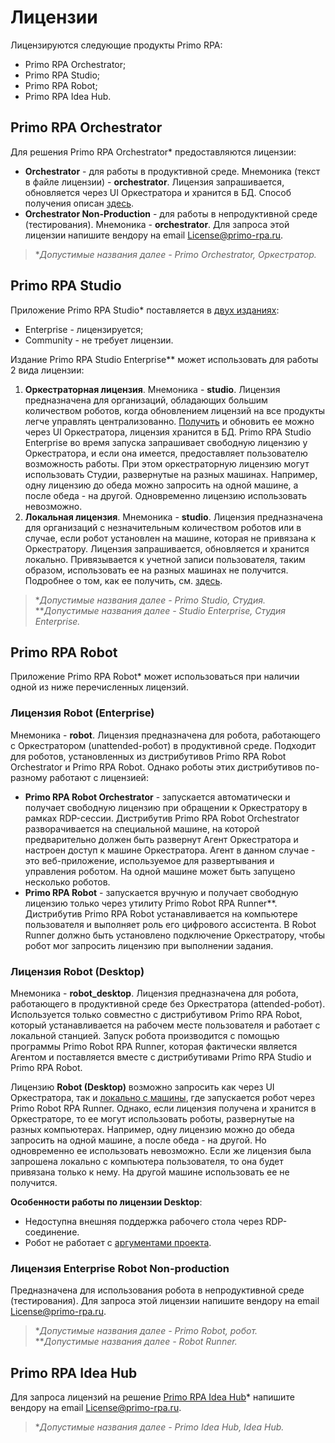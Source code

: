 # Лицензии

Лицензируются следующие продукты Primo RPA:
* Primo RPA Orchestrator;
* Primo RPA Studio;
* Primo RPA Robot;
* Primo RPA Idea Hub.

## Primo RPA Orchestrator

Для решения Primo RPA Orchestrator\* предоставляются лицензии:
* **Orchestrator** - для работы в продуктивной среде. Мнемоника (текст в файле лицензии) - **orchestrator**. Лицензия запрашивается, обновляется через UI Оркестратора и хранится в БД. Способ получения описан [здесь](https://docs.primo-rpa.ru/primo-rpa/orchestrator/settings/licensing/new-license).
* **Orchestrator Non-Production** - для работы в непродуктивной среде (тестирования). Мнемоника - **orchestrator**. Для запроса этой лицензии напишите вендору на email License@primo-rpa.ru.

> \**Допустимые названия далее - Primo Orchestrator, Оркестратор.*

## Primo RPA Studio

Приложение Primo RPA Studio\* поставляется в [двух изданиях](https://docs.primo-rpa.ru/primo-rpa/primo-studio/editions):
* Enterprise - лицензируется;
* Community - не требует лицензии.

Издание Primo RPA Studio Enterprise\*\* может использовать для работы 2 вида лицензии:

1. **Оркестраторная лицензия**. Мнемоника - **studio**. Лицензия предназначена для организаций, обладающих большим количеством роботов, когда обновлением лицензий на все продукты легче управлять централизованно. [Получить](https://docs.primo-rpa.ru/primo-rpa/orchestrator/settings/licensing/new-license) и обновить ее можно через UI Оркестратора, лицензия хранится в БД. Primo RPA Studio Enterprise во время запуска запрашивает свободную лицензию у Оркестратора, и если она имеется, предоставляет пользователю возможность работы. При этом оркестраторную лицензию могут использовать Студии, развернутые на разных машинах. Например, одну лицензию до обеда можно запросить на одной машине, а после обеда - на другой. Одновременно лицензию использовать невозможно. 
2. **Локальная лицензия**. Мнемоника - **studio**. Лицензия предназначена для организаций с незначительным количеством роботов или в случае, если робот установлен на машине, которая не привязана к Оркестратору. Лицензия запрашивается, обновляется и хранится локально. Привязывается к учетной записи пользователя, таким образом, использовать ее на разных машинах не получится. Подробнее о том, как ее получить, см. [здесь](https://docs.primo-rpa.ru/primo-rpa/primo-studio/enterprise#lokalnaya-licenziya).

> \**Допустимые названия далее - Primo Studio, Студия.*\
> \*\**Допустимые названия далее - Studio Enterprise, Студия Enterprise.*

## Primo RPA Robot

Приложение Primo RPA Robot\* может использоваться при наличии одной из ниже перечисленных лицензий.

### Лицензия Robot (Enterprise)

Мнемоника - **robot**. Лицензия предназначена для робота, работающего с Оркестратором (unattended-робот) в продуктивной среде.  Подходит для роботов, установленных из дистрибутивов Primo RPA Robot Orchestrator и Primo RPA Robot. Однако роботы этих дистрибутивов по-разному работают с лицензией:

* **Primo RPA Robot Orchestrator** - запускается автоматически и получает свободную лицензию при обращении к Оркестратору в рамках RDP-сессии. Дистрибутив Primo RPA Robot Orchestrator разворачивается на специальной машине, на которой предварительно должен быть развернут Агент Оркестратора и настроен доступ к машине Оркестратора. Агент в данном случае - это веб-приложение, используемое для развертывания и управления роботом. На одной машине может быть запущено несколько роботов.
* **Primo RPA Robot** - запускается вручную и получает свободную лицензию только через утилиту Primo Robot RPA Runner\*\*. Дистрибутив Primo RPA Robot устанавливается на компьютере пользователя и выполняет роль его цифрового ассистента. В Robot Runner должно быть установлено подключение Оркестратору, чтобы робот мог запросить лицензию при выполнении задания.

### Лицензия Robot (Desktop)

Мнемоника - **robot_desktop**. Лицензия предназначена для робота, работающего в продуктивной среде без Оркестратора (attended-робот). Используется только совместно с дистрибутивом Primo RPA Robot, который устанавливается на рабочем месте пользователя и работает с локальной станцией. Запуск робота производится с помощью программы Primo Robot RPA Runner, которая фактически является Агентом и поставляется вместе с дистрибутивами Primo RPA Studio и Primo RPA Robot.

Лицензию **Robot (Desktop)** возможно запросить как через UI Оркестратора, так и [локально с машины](https://docs.primo-rpa.ru/primo-rpa/primo-robot/registration-desktop), где запускается робот через Primo Robot RPA Runner. Однако, если лицензия получена и хранится в Оркестраторе, то ее могут использовать роботы, развернутые на разных компьютерах. Например, одну лицензию можно до обеда запросить на одной машине, а после обеда - на другой. Но одновременно ее использовать невозможно. Если же лицензия была запрошена локально с компьютера пользователя, то она будет привязана только к нему. На другой машине использовать ее не получится.

**Особенности работы по лицензии Desktop**:
*  Недоступна внешняя поддержка рабочего стола через RDP-соединение.
*  Робот не работает с [аргументами проекта](https://docs.primo-rpa.ru/primo-rpa/orchestrator/basics/tasks/orch-args). 
  
### Лицензия Enterprise Robot Non-production

Предназначена для использования робота в непродуктивной среде (тестирования). Для запроса этой лицензии напишите вендору на email License@primo-rpa.ru.

> \**Допустимые названия далее - Primo Robot, робот.*\
> \*\**Допустимые названия далее - Robot Runner.*

## Primo RPA Idea Hub

Для запроса лицензий на решение [Primo RPA Idea Hub](https://docs.primo-rpa.ru/primo-rpa/idea-hub/readme-installation)\* напишите вендору на email License@primo-rpa.ru.

> \**Допустимые названия далее - Primo Idea Hub, Idea Hub.*
